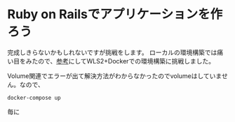 # Ruby on Railsでアプリケーションを作ろう

完成しきらないかもしれないですが挑戦をします。
ローカルの環境構築では痛い目をみたので、[参考](https://qiita.com/daichi41/items/dfea6195cbb7b24f3419)にしてWLS2+Dockerでの環境構築に挑戦しました。

Volume関連でエラーが出て解決方法がわからなかったのでvolumeはしていません。なので、
```console
docker-compose up
```
毎に
